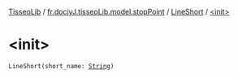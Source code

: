 [TisseoLib](../../index.md) / [fr.docjyJ.tisseoLib.model.stopPoint](../index.md) / [LineShort](index.md) / [&lt;init&gt;](./-init-.md)

# &lt;init&gt;

`LineShort(short_name: `[`String`](https://kotlinlang.org/api/latest/jvm/stdlib/kotlin/-string/index.html)`)`